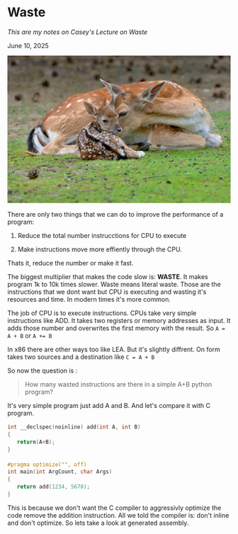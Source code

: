 # Waste

*This are my notes on Casey's Lecture on Waste*

June 10, 2025

![Performance Aware Programming](../assets/waste.jpeg)

There are only two things that we can do to improve the performance of a program:

1. Reduce the total number instrucctions for CPU to execute

2. Make instructions move more effiently through the CPU. 

Thats it, reduce the number or make it fast.

The biggest multiplier that makes the code slow is: **WASTE**. It makes program 1k to 10k times slower. Waste means literal waste. Those are the instructions that we dont want but CPU is executing and wasting it's resources and time. In modern times it's more common.

The job of CPU is to execute instructions. CPUs take very simple instructions like ADD. It takes two registers or memory addresses as input. It adds those number and overwrites the first memory with the result. So ` A = A + B ` or ` A += B `

In x86 there are other ways too like LEA. But it's slightly diffrent. On form takes two sources and a destination like ` C = A + B `

So now the question is :
> How many wasted instructions are there in a simple A+B python program?

It's very simple program just add A and B. And let's compare it with C program. 

```c
int __declspec(noinline) add(int A, int B)
{
   return(A+B);
} 

#pragma optimize("", off)
int main(int ArgCount, char Args)
{
   return add(1234, 5678);
}
```
This is because we don't want the C compiler to aggressivly optimize the code remove the addition instruction. All we told the compiler is: don't inline and don't optimize. So lets take a look at generated assembly.
